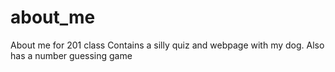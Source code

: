 # about_me
About me for 201 class
Contains a silly quiz and webpage with my dog.
Also has a number guessing game 
